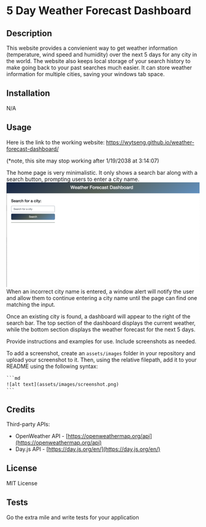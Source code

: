 # 5 Day Weather Forecast Dashboard

## Description

This website provides a convienient way to get weather information (temperature, wind speed and humidity) over the next 5 days for any city in the world. The website also keeps local storage of your search history to make going back to your past searches much easier. It can store weather information for multiple cities, saving your windows tab space.

## Installation

N/A

## Usage

Here is the link to the working website: https://wytseng.github.io/weather-forecast-dashboard/ 

(*note, this site may stop working after 1/19/2038 at 3:14:07)

The home page is very minimalistic. It only shows a search bar along with a search button, prompting users to enter a city name. 
![landing page](assets/images/home.png)
When an incorrect city name is entered, a window alert will notify the user and allow them to continue entering a city name until the page can find one matching the input. 

Once an existing city is found, a dashboard will appear to the right of the search bar. The top section of the dashboard displays the current weather, while the bottom section displays the weather forecast for the next 5 days. 

Provide instructions and examples for use. Include screenshots as needed.

To add a screenshot, create an `assets/images` folder in your repository and upload your screenshot to it. Then, using the relative filepath, add it to your README using the following syntax:

    ```md
    ![alt text](assets/images/screenshot.png)
    ```

## Credits

Third-party APIs: 

- OpenWeather API - [https://openweathermap.org/api](https://openweathermap.org/api)
- Day.js API - [https://day.js.org/en/](https://day.js.org/en/)

## License

MIT License

## Tests

Go the extra mile and write tests for your application
